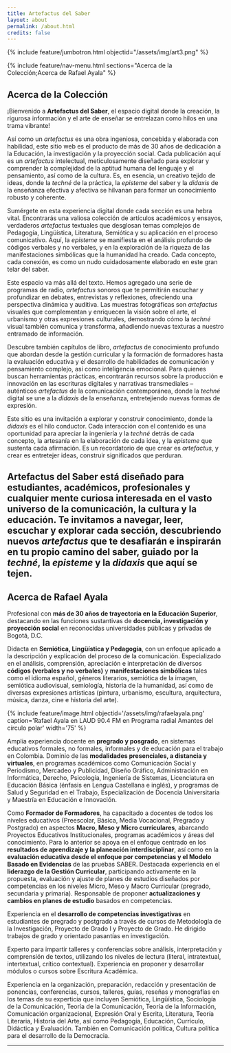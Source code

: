 ```yaml
---
title: Artefactus del Saber
layout: about
permalink: /about.html
credits: false
---
```


{% include feature/jumbotron.html objectid="/assets/img/art3.png" %}

{% include feature/nav-menu.html sections="Acerca de la Colección;Acerca de Rafael Ayala" %}

## Acerca de la Colección


¡Bienvenido a **Artefactus del Saber**, el espacio digital donde la creación, la rigurosa información y el arte de enseñar se entrelazan como hilos en una trama vibrante!

Así como un *artefactus* es una obra ingeniosa, concebida y elaborada con habilidad, este sitio web es el producto de más de 30 años de dedicación a la Educación, la investigación y la proyección social. Cada publicación aquí es un *artefactus* intelectual, meticulosamente diseñado para explorar y comprender la complejidad de la aptitud humana del lenguaje y el pensamiento, así como de la cultura. Es, en esencia, un creativo tejido de ideas, donde la *techné* de la práctica, la *episteme* del saber y la *didaxis* de la enseñanza efectiva y afectiva se hilvanan para formar un conocimiento robusto y coherente.

Sumérgete en esta experiencia digital donde cada sección es una hebra vital. Encontrarás una valiosa colección de artículos académicos y ensayos, verdaderos *artefactus* textuales que desglosan temas complejos de Pedagogía, Lingüística, Literatura, Semiótica y su aplicación en el proceso comunicativo. Aquí, la *episteme* se manifiesta en el análisis profundo de códigos verbales y no verbales, y en la exploración de la riqueza de las manifestaciones simbólicas que la humanidad ha creado. Cada concepto, cada conexión, es como un nudo cuidadosamente elaborado en este gran telar del saber.

Este espacio va más allá del texto. Hemos agregado una serie de programas de radio, *artefactus* sonoros que te permitirán escuchar y profundizar en debates, entrevistas y reflexiones, ofreciendo una perspectiva dinámica y auditiva. Las muestras fotográficas son *artefactus* visuales que complementan y enriquecen la visión sobre el arte, el urbanismo y otras expresiones culturales, demostrando cómo la *techné* visual también comunica y transforma, añadiendo nuevas texturas a nuestro entramado de información.

Descubre también capítulos de libro, *artefactus* de conocimiento profundo que abordan desde la gestión curricular y la formación de formadores hasta la evaluación educativa y el desarrollo de habilidades de comunicación y pensamiento complejo, así como inteligencia emocional. Para quienes buscan herramientas prácticas, encontrarán recursos sobre la producción e innovación en las escrituras digitales y narrativas transmediales – auténticos *artefactus* de la comunicación contemporánea, donde la *techné* digital se une a la *didaxis* de la enseñanza, entretejiendo nuevas formas de expresión.

Este sitio es una invitación a explorar y construir conocimiento, donde la *didaxis* es el hilo conductor. Cada interacción con el contenido es una oportunidad para apreciar la ingeniería y la *techné* detrás de cada concepto, la artesanía en la elaboración de cada idea, y la *episteme* que sustenta cada afirmación. Es un recordatorio de que crear es *artefactus*, y crear es entretejer ideas, construir significados que perduran.

**Artefactus del Saber** está diseñado para estudiantes, académicos, profesionales y cualquier mente curiosa interesada en el vasto universo de la comunicación, la cultura y la educación. Te invitamos a navegar, leer, escuchar y explorar cada sección, descubriendo nuevos *artefactus* que te desafiarán e inspirarán en tu propio camino del saber, guiado por la *techné*, la *episteme* y la *didaxis* que aquí se tejen.
---

## Acerca de Rafael Ayala


Profesional con **más de 30 años de trayectoria en la Educación Superior**, destacando en las funciones sustantivas de **docencia, investigación y proyección social** en reconocidas universidades públicas y privadas de Bogotá, D.C.

Didacta en **Semiótica, Lingüística y Pedagogía**, con un enfoque aplicado a la descripción y explicación del proceso de la comunicación. Especializado en el análisis, comprensión, apreciación e interpretación de diversos **códigos (verbales y no verbales)** y **manifestaciones simbólicas** tales como el idioma español, géneros literarios, semiótica de la imagen, semiótica audiovisual, semiología, historia de la humanidad, así como de diversas expresiones artísticas (pintura, urbanismo, escultura, arquitectura, música, danza, cine e historia del arte).

{% include feature/image.html objectid='/assets/img/rafaelayala.png' caption='Rafael Ayala en LAUD 90.4 FM en Programa radial Amantes del círculo polar' width='75' %}

Amplia experiencia docente en **pregrado y posgrado**, en sistemas educativos formales, no formales, informales y de educación para el trabajo en Colombia. Dominio de las **modalidades presenciales, a distancia y virtuales**, en programas académicos como Comunicación Social y Periodismo, Mercadeo y Publicidad, Diseño Gráfico, Administración en Informática, Derecho, Psicología, Ingeniería de Sistemas, Licenciatura en Educación Básica (énfasis en Lengua Castellana e inglés), y programas de Salud y Seguridad en el Trabajo, Especialización de Docencia Universitaria y Maestría en Educación e Innovación.

Como **Formador de Formadores**, ha capacitado a docentes de todos los niveles educativos (Preescolar, Básica, Media Vocacional, Pregrado y Postgrado) en aspectos **Macro, Meso y Micro curriculares**, abarcando Proyectos Educativos Institucionales, programas académicos y áreas del conocimiento. Para lo anterior se apoya en el enfoque centrado en los **resultados de aprendizaje y la planeación interdisciplinar**, así como en la **evaluación educativa desde el enfoque por competencias y el Modelo Basado en Evidencias** de las pruebas SABER.
Destacada experiencia en el **liderazgo de la Gestión Curricular**, participando activamente en la propuesta, evaluación y ajuste de planes de estudios diseñados por competencias en los niveles Micro, Meso y Macro Curricular (pregrado, secundaria y primaria). Responsable de proponer **actualizaciones y cambios en planes de estudio** basados en competencias.

Experiencia en el **desarrollo de competencias investigativas** en estudiantes de pregrado y postgrado a través de cursos de Metodología de la Investigación, Proyecto de Grado I y Proyecto de Grado. He dirigido trabajos de grado y orientado pasantías en investigación.

Experto para impartir talleres y conferencias sobre análisis, interpretación y comprensión de textos, utilizando los niveles de lectura (literal, intratextual, intertextual, crítico contextual). Experiencia en proponer y desarrollar módulos o cursos sobre Escritura Académica.

Experiencia en la organización, preparación, redacción y presentación de ponencias, conferencias, cursos, talleres, guías, reseñas y monografías en los temas de su experticia que incluyen Semiótica, Lingüística, Sociología de la Comunicación, Teoría de la Comunicación, Teoría de la Información, Comunicación organizacional, Expresión Oral y Escrita, Literatura, Teoría Literaria, Historia del Arte, así como Pedagogía, Educación, Currículo, Didáctica y Evaluación. También en Comunicación política, Cultura política para el desarrollo de la Democracia.




---

